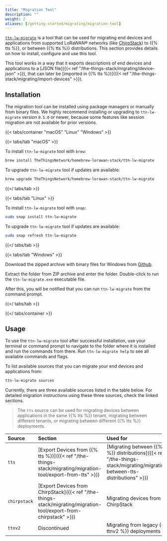 ```yaml
---
title: "Migration Tool"
description: ""
weight: 2
aliases: [/getting-started/migrating/migration-tool]
---
```


[`ttn-lw-migrate`](https://github.com/TheThingsNetwork/lorawan-stack-migrate) is a tool that can be used for migrating end devices and applications from supported LoRaWAN® networks (like [ChirpStack](https://www.chirpstack.io/)) to {{% tts %}}, or between {{% tts %}} distributions. This section provides details on how to install, configure and use this tool.

<!--more-->

This tool works in a way that it exports descriptions of end devices and applications to a [JSON file]({{< ref "/the-things-stack/migrating/device-json" >}}), that can later be [imported in {{% tts %}}]({{< ref "/the-things-stack/migrating/import-devices" >}}).

## Installation

The migration tool can be installed using package managers or manually from binary files. We highly recommend installing or upgrading to `ttn-lw-migrate` version `0.5.0` or newer, because some features like session migration are not available for prior versions.

{{< tabs/container "macOS" "Linux" "Windows" >}}

{{< tabs/tab "macOS" >}}

To install `ttn-lw-migrate` tool with `brew`:

```bash
brew install TheThingsNetwork/homebrew-lorawan-stack/ttn-lw-migrate
```

To upgrade `ttn-lw-migrate` tool if updates are available:

```bash
brew upgrade TheThingsNetwork/homebrew-lorawan-stack/ttn-lw-migrate
```

{{</ tabs/tab >}}

{{< tabs/tab "Linux" >}}

To install `ttn-lw-migrate` tool with `snap`:

```bash
sudo snap install ttn-lw-migrate
```

To upgrade `ttn-lw-migrate` tool if updates are available:

```bash
sudo snap refresh ttn-lw-migrate
```

{{</ tabs/tab >}}

{{< tabs/tab "Windows" >}}

Download the zipped archive with binary files for Windows from [Github](https://github.com/TheThingsNetwork/lorawan-stack-migrate/releases).

Extract the folder from ZIP archive and enter the folder. Double-click to run the `ttn-lw-migrate.exe` executable file.

After this, you will be notified that you can run `ttn-lw-migrate` from the command prompt.

{{</ tabs/tab >}}

{{</ tabs/container >}}

## Usage

To use the `ttn-lw-migrate` tool after successful installation, use your terminal or command prompt to navigate to the folder where it is installed and run the commands from there. Run `ttn-lw-migrate help` to see all available commands and flags.

To list available sources that you can migrate your end devices and applications from:

```bash
ttn-lw-migrate sources
```

Currently, there are three available sources listed in the table below. For detailed migration instructions using these three sources, check the linked sections.

> The `tts` source can be used for migrating devices between applications in the same {{% tts %}} tenant, migrating between different tenants, or migrating between different {{% tts %}} deployments.

|   Source  |   Section |   Used for    |
| :----------- | :---------------------------------------------------------------------------------------------------------------------------------- | :------------------------ |
| `tts`      | [Export Devices from {{% tts %}}]({{< ref "/the-things-stack/migrating/migration-tool/export-from-tts" >}}) | [Migrating between {{% tts %}} distributions]({{< ref "/the-things-stack/migrating/migrating-between-tts-distributions" >}})
| `chirpstack` | [Export Devices from ChirpStack]({{< ref "/the-things-stack/migrating/migration-tool/export-from-chirpstack" >}})            |  Migrating devices from ChirpStack
| `ttnv2`      | Discontinued | Migrating from legacy {{% ttnv2 %}} deployments
